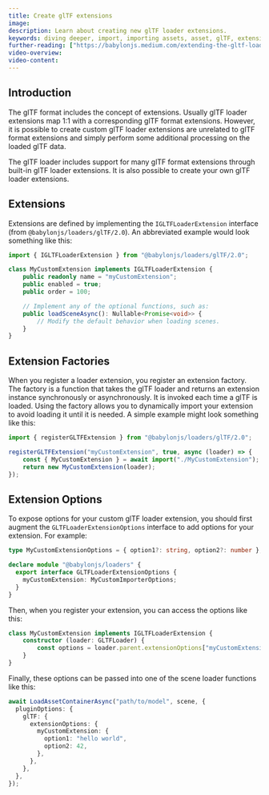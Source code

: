 ```yaml
---
title: Create glTF extensions
image:
description: Learn about creating new glTF loader extensions.
keywords: diving deeper, import, importing assets, asset, glTF, extensions
further-reading: ["https://babylonjs.medium.com/extending-the-gltf-loader-in-babylon-js-588e48fb692b"]
video-overview:
video-content:
---
```


## Introduction

The glTF format includes the concept of extensions. Usually glTF loader extensions map 1:1 with a corresponding glTF format extensions. However, it is possible to create custom glTF loader extensions are unrelated to glTF format extensions and simply perform some additional processing on the loaded glTF data.

The glTF loader includes support for many glTF format extensions through built-in glTF loader extensions. It is also possible to create your own glTF loader extensions.

## Extensions

Extensions are defined by implementing the `IGLTFLoaderExtension` interface (from `@babylonjs/loaders/glTF/2.0`). An abbreviated example would look something like this:

```typescript
import { IGLTFLoaderExtension } from "@babylonjs/loaders/glTF/2.0";

class MyCustomExtension implements IGLTFLoaderExtension {
    public readonly name = "myCustomExtension";
    public enabled = true;
    public order = 100;

    // Implement any of the optional functions, such as:
    public loadSceneAsync(): Nullable<Promise<void>> {
        // Modify the default behavior when loading scenes.
    }
}
```

## Extension Factories

When you register a loader extension, you register an extension factory. The factory is a function that takes the glTF loader and returns an extension instance synchronously or asynchronously. It is invoked each time a glTF is loaded. Using the factory allows you to dynamically import your extension to avoid loading it until it is needed. A simple example might look something like this:

```typescript
import { registerGLTFExtension } from "@babylonjs/loaders/glTF/2.0";

registerGLTFExtension("myCustomExtension", true, async (loader) => {
    const { MyCustomExtension } = await import("./MyCustomExtension");
    return new MyCustomExtension(loader);
});
```

<Alert severity="info" title="glTF Format Extensions" description="The second parameter of registerGLTFExtension specifies whether the extension is associated with a glTF format extension. If it is, it will only be used when loading glTFs that use that extension. If it is not, it will be used when loading any glTF." />

## Extension Options

To expose options for your custom glTF loader extension, you should first augment the `GLTFLoaderExtensionOptions` interface to add options for your extension. For example:

```typescript
type MyCustomExtensionOptions = { option1?: string, option2?: number };

declare module "@babylonjs/loaders" {
  export interface GLTFLoaderExtensionOptions {
    myCustomExtension: MyCustomImporterOptions;
  }
}
```

Then, when you register your extension, you can access the options like this:

```typescript
class MyCustomExtension implements IGLTFLoaderExtension {
    constructor (loader: GLTFLoader) {
        const options = loader.parent.extensionOptions["myCustomExtension"];
    }
}
```

Finally, these options can be passed into one of the scene loader functions like this:

```typescript
await LoadAssetContainerAsync("path/to/model", scene, {
  pluginOptions: {
    glTF: {
      extensionOptions: {
        myCustomExtension: {
          option1: "hello world",
          option2: 42,
        },
      },
    },
  },
});
```

